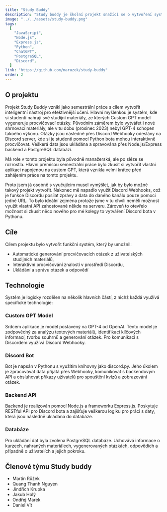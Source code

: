 ```yaml
---
title: "Study Buddy"
description: "Study buddy je školní projekt snažící se o vytvoření systému pro procvičování otázek vytvořených z materiálů nahraných uživatelem prostřednictvím Discordu. Projekt se skládá z několika částí: Custom GPT založené na GPT-4, Discord bota psaného v Pythonu, JS/Expressu backednu a PostgreSQL databázi"
image: "../../assets/study-buddy.png"
tags:
  [
    "JavaScript",
    "Node.js",
    "Express.js",
    "Python",
    "ChatGPT",
    "PostgreSQL",
    "Discord",
  ]
link: "https://github.com/maruzek/study-buddy"
order: 2
---
```


## O projektu

Projekt Study Buddy vznikl jako semestrální práce s cílem vytvořit inteligentní nástroj pro efektivnější učení. Hlavní myšlenkou je systém, kde si studenti nahrají své studijní materiály, ze kterých Custom GPT model vygeneruje procvičovací otázky. Původním záměrem bylo vytvářet i nové shrnovací materiály, ale v tu dobu (prosinec 2023) nebyl GPT-4 schopen takoého výkonu. Otázky jsou následně přes Discord Webhooky odeslány na Discord server, kde si je studenti pomocí Python bota mohou interaktivně procvičovat. Veškerá data jsou ukládána a spravována přes Node.js/Express backend a PostgreSQL databázi.

Má role v tomto projektu byla původně manažerská, ale po sléze se rozrostla. Hlavní premisou semestrální práce bylo zkusit si vytvořit vlastní aplikaci napojenou na custom GPT, která vznikla velmi krátce před zahájením práce na tomto projektu.

Proto jsem já osobně s vyučujícím musel vymýšlet, jak by bylo možné takový projekt vytvořit. Nakonec mě napadlo využít Discord Webhooks, což je funkce Discordu posílat zprávy a data do daného kanálu pouze pomocí jedné URL. To bylo ideální zejména protože jsme v tu chvíli neměli možnost využít vlastní API zahostované někde na serveru. Zároveň to otevřelo možnost si zkusit něco nového pro mé kolegy to vytváření Discord bota v Pythonu.

## Cíle

Cílem projektu bylo vytvořit funkční systém, který by umožnil:

- Automatické generování procvičovacích otázek z uživatelských studijních materiálů,
- Interaktivní procvičování znalostí v prostředí Discordu,
- Ukládání a správu otázek a odpovědí

## Technologie

Systém je logicky rozdělen na několik hlavních částí, z nichž každá využívá specifické technologie:

### Custom GPT Model

Srdcem aplikace je model postavený na GPT-4 od OpenAI. Tento model je zodpovědný za analýzu textových materiálů, identifikaci klíčových informací, tvorbu souhrnů a generování otázek. Pro komunikaci s Discordem využívá Discord Webhooky.

### Discord Bot

Bot je napsán v Pythonu s využitím knihovny jako discord.py. Jeho úkolem je zpracovávat data přijatá přes Webhooky, komunikovat s backendovým API a obsluhovat příkazy uživatelů pro spouštění kvízů a zobrazování otázek.

### Backend API

Backend je realizován pomocí Node.js a frameworku Express.js. Poskytuje RESTful API pro Discord bota a zajišťuje veškerou logiku pro práci s daty, která jsou následně ukládána do databáze.

### Databáze

Pro ukládání dat byla zvolena PostgreSQL databáze. Uchovává informace o kurzech, nahraných materiálech, vygenerovaných otázkách, odpovědích a případně o uživatelích a jejich pokroku.

## Členové týmu Study buddy

- Martin Růžek
- Quang Thanh Nguyen
- Jindřich Krupka
- Jakub Holý
- Ondřej Marek
- Daniel Vít
